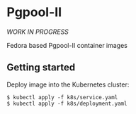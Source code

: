 # Pgpool-II

*WORK IN PROGRESS*

Fedora based Pgpool-II container images

## Getting started

Deploy image into the Kubernetes cluster:

    $ kubectl apply -f k8s/service.yaml
    $ kubectl apply -f k8s/deployment.yaml
